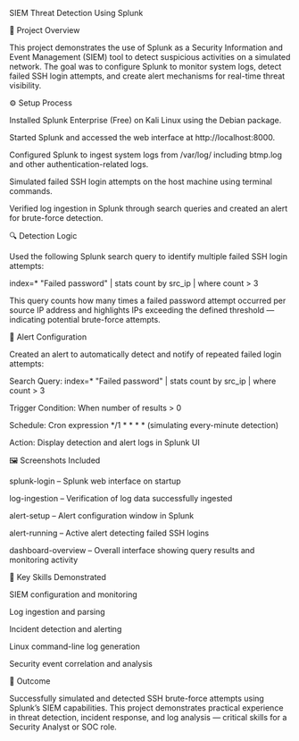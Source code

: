 SIEM Threat Detection Using Splunk

🎯 Project Overview

This project demonstrates the use of Splunk as a Security Information and Event Management (SIEM) tool to detect suspicious activities on a simulated network. The goal was to configure Splunk to monitor system logs, detect failed SSH login attempts, and create alert mechanisms for real-time threat visibility.

⚙️ Setup Process

Installed Splunk Enterprise (Free) on Kali Linux using the Debian package.

Started Splunk and accessed the web interface at http://localhost:8000.

Configured Splunk to ingest system logs from /var/log/ including btmp.log and other authentication-related logs.

Simulated failed SSH login attempts on the host machine using terminal commands.

Verified log ingestion in Splunk through search queries and created an alert for brute-force detection.

🔍 Detection Logic

Used the following Splunk search query to identify multiple failed SSH login attempts:

index=* "Failed password" | stats count by src_ip | where count > 3


This query counts how many times a failed password attempt occurred per source IP address and highlights IPs exceeding the defined threshold — indicating potential brute-force attempts.

🔔 Alert Configuration

Created an alert to automatically detect and notify of repeated failed login attempts:

Search Query: index=* "Failed password" | stats count by src_ip | where count > 3

Trigger Condition: When number of results > 0

Schedule: Cron expression */1 * * * * (simulating every-minute detection)

Action: Display detection and alert logs in Splunk UI

🖼️ Screenshots Included

splunk-login – Splunk web interface on startup

log-ingestion – Verification of log data successfully ingested

alert-setup – Alert configuration window in Splunk

alert-running – Active alert detecting failed SSH logins

dashboard-overview – Overall interface showing query results and monitoring activity

🧠 Key Skills Demonstrated

SIEM configuration and monitoring

Log ingestion and parsing

Incident detection and alerting

Linux command-line log generation

Security event correlation and analysis

🏁 Outcome

Successfully simulated and detected SSH brute-force attempts using Splunk’s SIEM capabilities.
This project demonstrates practical experience in threat detection, incident response, and log analysis — critical skills for a Security Analyst or SOC role.
